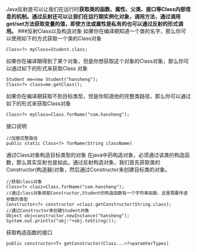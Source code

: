 Java反射是可以让我们在运行时**获取类的函数、属性、父类、接口等Class内部信息的机制。**通过反射还可以让我们在运行期**实例化对象，调用方法，通过调用get/set方法获取变量的值，即使方法或属性是私有的也可以通过反射的形式调用。**
###反射Class以及构造对象
如果你在编译期知道一个类的名字，那么你可以使用如下的方式获取一个类的Class对象
```
Class<?> myClass=Student.class;
```
如果你在编译期得到了某个对象，但是你想获取这个对象的Class对象，那么你可以通过如下的形式来获取Class 对象
```
Student me=new Student("hansheng");
Class<?> class=me.getClass();
```
如果你在编译期获取不到目标类型，但是你知道他的完整类路径，那么你可以通过如下的形式来获取Class对象
```
Class<?> myClass=Class.forName("com.hansheng");
```
接口说明
```
//加载完整路径
public static Class<?> forName(String className)

```
通过Class对象构造目标类型的对象
在java中药构造对象，必须通过该类的构造函数，那么其实反射也是如此。通过反射构造对象，我们首先获取类的Constructor(构造器)对象，然后通过Constructor来创建目标类的对象。
```
//获取class对象
Class<?> clazz=Class.forName("com.hansheng");
//通过class对象获取Constructor,Student的构造函数有一个字符串函数，这里需要传递参数的类型
Constructor<?> constructor =clazz.getConstructor(String.class);
//通过Constructor来创建Student对象
Object obj=constructor.newInstance("hansheng");
System.out.println("obj:"+obj.toStirng());

```
获取构造函数的接口
```
public constructor<T> getConstructor(Class...<?>paramterTypes)
```

